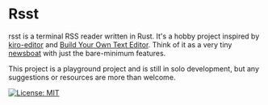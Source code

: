 # Rsst

rsst is a terminal RSS reader written in Rust. It's a hobby project inspired by [kiro-editor](https://github.com/rhysd/kiro-editor) and [Build Your Own Text Editor](https://viewsourcecode.org/snaptoken/kilo/index.html). Think of it as a very tiny [newsboat](https://github.com/newsboat/newsboat) with just the bare-minimum features.

This project is a playground project and is still in solo development, but any suggestions or resources are more than welcome.


[![License: MIT](https://img.shields.io/badge/License-MIT-yellow.svg)](https://opensource.org/licenses/MIT)
